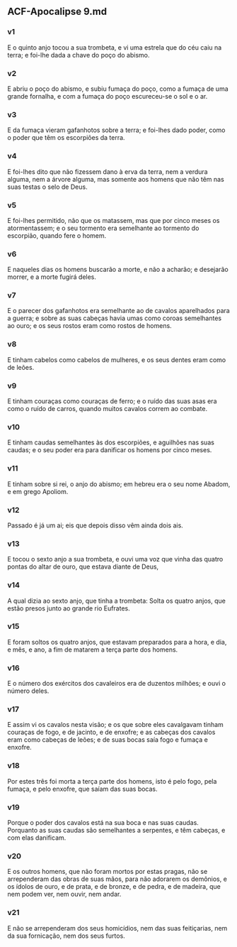 ## ACF-Apocalipse 9.md
### v1
 E o quinto anjo tocou a sua trombeta, e vi uma estrela que do céu caiu na terra; e foi-lhe dada a chave do poço do abismo.
### v2
 E abriu o poço do abismo, e subiu fumaça do poço, como a fumaça de uma grande fornalha, e com a fumaça do poço escureceu-se o sol e o ar.
### v3
 E da fumaça vieram gafanhotos sobre a terra; e foi-lhes dado poder, como o poder que têm os escorpiões da terra.
### v4
 E foi-lhes dito que não fizessem dano à erva da terra, nem a verdura alguma, nem a árvore alguma, mas somente aos homens que não têm nas suas testas o selo de Deus.
### v5
 E foi-lhes permitido, não que os matassem, mas que por cinco meses os atormentassem; e o seu tormento era semelhante ao tormento do escorpião, quando fere o homem.
### v6
 E naqueles dias os homens buscarão a morte, e não a acharão; e desejarão morrer, e a morte fugirá deles.
### v7
 E o parecer dos gafanhotos era semelhante ao de cavalos aparelhados para a guerra; e sobre as suas cabeças havia umas como coroas semelhantes ao ouro; e os seus rostos eram como rostos de homens.
### v8
 E tinham cabelos como cabelos de mulheres, e os seus dentes eram como de leões.
### v9
 E tinham couraças como couraças de ferro; e o ruído das suas asas era como o ruído de carros, quando muitos cavalos correm ao combate.
### v10
 E tinham caudas semelhantes às dos escorpiões, e aguilhões nas suas caudas; e o seu poder era para danificar os homens por cinco meses.
### v11
 E tinham sobre si rei, o anjo do abismo; em hebreu era o seu nome Abadom, e em grego Apoliom.
### v12
 Passado é já um ai; eis que depois disso vêm ainda dois ais.
### v13
 E tocou o sexto anjo a sua trombeta, e ouvi uma voz que vinha das quatro pontas do altar de ouro, que estava diante de Deus,
### v14
 A qual dizia ao sexto anjo, que tinha a trombeta: Solta os quatro anjos, que estão presos junto ao grande rio Eufrates.
### v15
 E foram soltos os quatro anjos, que estavam preparados para a hora, e dia, e mês, e ano, a fim de matarem a terça parte dos homens.
### v16
 E o número dos exércitos dos cavaleiros era de duzentos milhões; e ouvi o número deles.
### v17
 E assim vi os cavalos nesta visão; e os que sobre eles cavalgavam tinham couraças de fogo, e de jacinto, e de enxofre; e as cabeças dos cavalos eram como cabeças de leões; e de suas bocas saía fogo e fumaça e enxofre.
### v18
 Por estes três foi morta a terça parte dos homens, isto é pelo fogo, pela fumaça, e pelo enxofre, que saíam das suas bocas.
### v19
 Porque o poder dos cavalos está na sua boca e nas suas caudas. Porquanto as suas caudas são semelhantes a serpentes, e têm cabeças, e com elas danificam.
### v20
 E os outros homens, que não foram mortos por estas pragas, não se arrependeram das obras de suas mãos, para não adorarem os demônios, e os ídolos de ouro, e de prata, e de bronze, e de pedra, e de madeira, que nem podem ver, nem ouvir, nem andar.
### v21
 E não se arrependeram dos seus homicídios, nem das suas feitiçarias, nem da sua fornicação, nem dos seus furtos.
